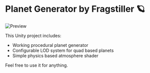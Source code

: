 # Planet Generator by Fragstiller 🪐

![Preview](./preview.png)

This Unity project includes:
* Working procedural planet generator
* Configurable LOD system for quad based planets
* Simple physics based atmosphere shader

Feel free to use it for anything.